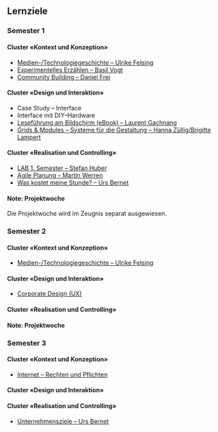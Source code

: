 ## Lernziele

### Semester 1

#### Cluster «Kontext und Konzeption»

* [Medien-/Technologiegeschichte – Ulrike Felsing](./2017HS/artcontext.md)
* [Experimentelles Erzählen – Basil Vogt](./2017HS/expstory.md)
* [Community Building – Daniel Frei](./2017HS/community.md)

#### Cluster «Design und Interaktion»

* Case Study – Interface
* Interface mit DIY–Hardware
* [Leseführung am Bildschirm (eBook) – Laurent Gachnang](./2017HS/readscreen.md)
* [Grids & Modules – Systeme für die Gestaltung – Hanna Züllig/Brigitte Lampert](./2017HS/gridmodule.md)

#### Cluster «Realisation und Controlling»

* [LAB 1. Semester – Stefan Huber](./2017HS/lab.md)
* [Agile Planung – Martin Werren](./2017HS/agil.md)
* [Was kostet meine Stunde? – Urs Bernet](./2017HS/cost.md)

#### Note: Projektwoche

Die Projektwoche wird im Zeugnis separat ausgewiesen.

### Semester 2

#### Cluster «Kontext und Konzeption»

* [Medien-/Technologiegeschichte – Ulrike Felsing](./2018FS/artcontext.md)

#### Cluster «Design und Interaktion»

* [Corporate Design (UX)](./2018FS/cd-starter.md)

#### Cluster «Realisation und Controlling»

#### Note: Projektwoche

### Semester 3

#### Cluster «Kontext und Konzeption»

* [Internet – Rechten und Pflichten](./2018HS/law.md)

#### Cluster «Design und Interaktion»

#### Cluster «Realisation und Controlling»

* [Unternehmensziele – Urs Bernet](./2018HS/business-aim.md)
